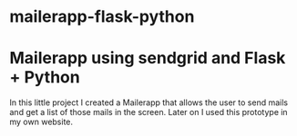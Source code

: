 # mailerapp-flask-python
<h1>Mailerapp using sendgrid and Flask + Python</h1>
<p>In this little project I created a Mailerapp that allows the user to send mails and get a list of those mails in the screen. Later on I used this prototype in my own website.</p>


